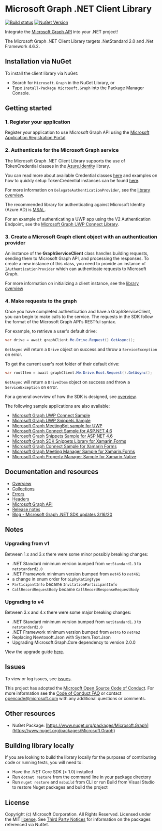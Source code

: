 # Microsoft Graph .NET Client Library

[![Build status](https://ci.appveyor.com/api/projects/status/m8qncaosr2ry4ks6/branch/master?svg=true)](https://ci.appveyor.com/project/MIchaelMainer/msgraph-sdk-dotnet/branch/master)
[![NuGet Version](https://buildstats.info/nuget/Microsoft.Graph)](https://www.nuget.org/packages/Microsoft.Graph/)

Integrate the [Microsoft Graph API](https://graph.microsoft.io) into your .NET
project!

The Microsoft Graph .NET Client Library targets .NetStandard 2.0 and .Net Framework 4.6.2.

## Installation via NuGet

To install the client library via NuGet:

* Search for `Microsoft.Graph` in the NuGet Library, or
* Type `Install-Package Microsoft.Graph` into the Package Manager Console.

## Getting started

### 1. Register your application

Register your application to use Microsoft Graph API using the [Microsoft Application Registration Portal](https://aka.ms/appregistrations).

### 2. Authenticate for the Microsoft Graph service

The Microsoft Graph .NET Client Library supports the use of TokenCredential classes in the [Azure.Identity](https://www.nuget.org/packages/Azure.Identity) library.

You can read more about available Credential classes [here](https://docs.microsoft.com/en-us/dotnet/api/overview/azure/identity-readme#key-concepts) and examples on how to quickly setup TokenCredential instances can be found [here](docs/tokencredentials.md).

For more information on `DelegateAuthenticationProvider`, see the [library overview](docs/overview.md).  

The recommended library for authenticating against Microsoft Identity (Azure AD) is [MSAL](https://github.com/AzureAD/microsoft-authentication-library-for-dotnet).

For an example of authenticating a UWP app using the V2 Authentication Endpoint, see the [Microsoft Graph UWP Connect Library](https://github.com/OfficeDev/Microsoft-Graph-UWP-Connect-Library).

### 3. Create a Microsoft Graph client object with an authentication provider

An instance of the **GraphServiceClient** class handles building requests,
sending them to Microsoft Graph API, and processing the responses. To create a
new instance of this class, you need to provide an instance of
`IAuthenticationProvider` which can authenticate requests to Microsoft Graph.

For more information on initializing a client instance, see the [library overview](docs/overview.md)

### 4. Make requests to the graph

Once you have completed authentication and have a GraphServiceClient, you can
begin to make calls to the service. The requests in the SDK follow the format
of the Microsoft Graph API's RESTful syntax.

For example, to retrieve a user's default drive:

```csharp
var drive = await graphClient.Me.Drive.Request().GetAsync();
```

`GetAsync` will return a `Drive` object on success and throw a
`ServiceException` on error.

To get the current user's root folder of their default drive:

```csharp
var rootItem = await graphClient.Me.Drive.Root.Request().GetAsync();
```

`GetAsync` will return a `DriveItem` object on success and throw a
`ServiceException` on error.

For a general overview of how the SDK is designed, see [overview](docs/overview.md).

The following sample applications are also available:
* [Microsoft Graph UWP Connect Sample](https://github.com/microsoftgraph/uwp-csharp-connect-sample)
* [Microsoft Graph UWP Snippets Sample](https://github.com/microsoftgraph/uwp-csharp-snippets-sample)
* [Microsoft Graph MeetingBot sample for UWP](https://github.com/microsoftgraph/uwp-csharp-meetingbot-sample)
* [Microsoft Graph Connect Sample for ASP.NET 4.6](https://github.com/microsoftgraph/aspnet-connect-sample)
* [Microsoft Graph Snippets Sample for ASP.NET 4.6](https://github.com/microsoftgraph/aspnet-snippets-sample)
* [Microsoft Graph SDK Snippets Library for Xamarin.Forms](https://github.com/microsoftgraph/xamarin-csharp-snippets-sample)
* [Microsoft Graph Connect Sample for Xamarin Forms](https://github.com/microsoftgraph/xamarin-csharp-connect-sample)
* [Microsoft Graph Meeting Manager Sample for Xamarin.Forms](https://github.com/microsoftgraph/xamarin-csharp-meetingmanager-sample)
* [Microsoft Graph Property Manager Sample for Xamarin Native](https://github.com/microsoftgraph/xamarin-csharp-propertymanager-sample)

## Documentation and resources

* [Overview](docs/overview.md)
* [Collections](docs/collections.md)
* [Errors](docs/errors.md)
* [Headers](docs/headers.md)
* [Microsoft Graph API](https://graph.microsoft.io)
* [Release notes](https://github.com/microsoftgraph/msgraph-sdk-dotnet/releases)
* [Blog - Microsoft Graph .NET SDK updates 3/16/20](https://developer.microsoft.com/en-us/graph/blogs/microsoft-graph-net-sdk-updates/)

## Notes

### Upgrading from v1

Between 1.x and 3.x there were some minor possibly breaking changes:

 * .NET Standard minimum version bumped from `netStandard1.3` to `netstandard2.0`
 * .NET Framework minimum version bumped from `net45` to `net461`
 * a change in enum order for `GiphyRatingType`
 * `ParticipantInfo` became `InvitationParticipantInfo`
 * `CallRecordRequestBody` became `CallRecordResponseRequestBody`

### Upgrading to v4

Between 3.x and 4.x there were some major breaking changes:

 * .NET Standard minimum version bumped from `netStandard1.3` to `netstandard2.0`
 * .NET Framework minimum version bumped from `net45` to `net462`
 * Replacing Newtosoft.Json with System.Text.Json
 * Upgrading Microsoft.Graph.Core dependency to version 2.0.0

View the upgrade guide [here](docs/upgrade-to-v4.md).

## Issues

To view or log issues, see [issues](https://github.com/microsoftgraph/msgraph-sdk-dotnet/issues).

This project has adopted the [Microsoft Open Source Code of Conduct](https://opensource.microsoft.com/codeofconduct/). For more information see the [Code of Conduct FAQ](https://opensource.microsoft.com/codeofconduct/faq/) or contact [opencode@microsoft.com](mailto:opencode@microsoft.com) with any additional questions or comments.

## Other resources

* NuGet Package: [https://www.nuget.org/packages/Microsoft.Graph](https://www.nuget.org/packages/Microsoft.Graph)

## Building library locally

If you are looking to build the library locally for the purposes of contributing code or running tests, you will need to:

- Have the .NET Core SDK (> 1.0) installed
- Run `dotnet restore` from the command line in your package directory
- Run `nuget restore` and `msbuild` from CLI or run Build from Visual Studio to restore Nuget packages and build the project

## License

Copyright (c) Microsoft Corporation. All Rights Reserved. Licensed under the MIT [license](LICENSE.txt). See [Third Party Notices](https://github.com/microsoftgraph/msgraph-sdk-dotnet/blob/master/THIRD%20PARTY%20NOTICES) for information on the packages referenced via NuGet.
